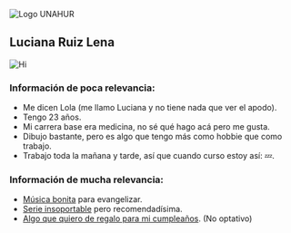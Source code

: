 ![Logo UNAHUR](./assets/UNAHUR.png)
 
## Luciana Ruiz Lena
![Hi](https://media1.tenor.com/m/BZeFVXMMgh0AAAAC/sad-hi.gif)

### Información de poca relevancia:
* Me dicen Lola (me llamo Luciana y no tiene nada que ver el apodo). 
* Tengo 23 años. 
* Mi carrera base era medicina, no sé qué hago acá pero me gusta.
* Dibujo bastante, pero es algo que tengo más como hobbie que como trabajo.
* Trabajo toda la mañana y tarde, así que cuando curso estoy así: :zzz:.


### Información de mucha relevancia:

* [Música bonita](https://www.youtube.com/watch?v=8u1vfsNpVpA) para evangelizar.
* [Serie insoportable](https://www.netflix.com/search?q=glimo&jbv=70155618) pero recomendadísima.
* [Algo que quiero de regalo para mi cumpleaños](https://i.pinimg.com/736x/0d/a0/b1/0da0b1f763d5ae5a2747a61f5a898ebc.jpg). (No optativo)
